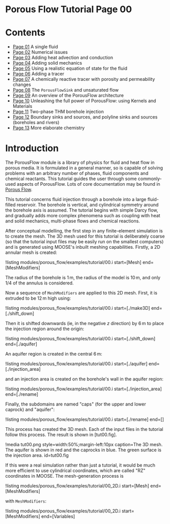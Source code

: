 # Porous Flow Tutorial Page 00

# Contents

- [Page 01](tutorial_01.md) A single fluid
- [Page 02](tutorial_02.md) Numerical issues
- [Page 03](tutorial_03.md) Adding heat advection and conduction
- [Page 04](tutorial_04.md) Adding solid mechanics
- [Page 05](tutorial_05.md) Using a realistic equation of state for
   the fluid
- [Page 06](tutorial_06.md) Adding a tracer
- [Page 07](tutorial_07.md)  A chemically reactive tracer with porosity and permeability changes
- [Page 08](tutorial_08.md)  The `PorousFlowSink` and unsaturated flow
- [Page 09](tutorial_09.md)  An overview of the PorousFlow architecture
- [Page 10](tutorial_10.md)  Unleashing the full power of PorousFlow: using Kernels and Materials
- [Page 11](tutorial_11.md)  Two-phase THM borehole injection
- [Page 12](tutorial_12.md) Boundary sinks and sources, and polyline
  sinks and sources (boreholes and rivers)
- [Page 13](tutorial_13.md) More elaborate chemistry


# Introduction

The PorousFlow module is a library of physics for fluid and heat flow
in porous media. It is formulated in a general manner, so is capable
of solving problems with an arbitrary number of phases, fluid
components and chemical reactants.  This tutorial guides the user
through some commonly-used aspects of PorousFlow.  Lots of core
documentation may be found in [Porous Flow](porous_flow/index.md).



This tutorial concerns fluid injection through a borehole into a large
fluid-filled reservoir.  The borehole is vertical, and cylindrical
symmetry around the borehole axis is assumed.  The tutorial begins
with simple Darcy flow, and gradually adds more complex phenomena such
as coupling with heat and solid mechanics, multi-phase flows and
chemical reactions.

After conceptual modelling, the first step in any finite-element
simulation is to create the mesh.  The 3D mesh used for this tutorial is
deliberately coarse (so that the tutorial input files may be easily
run on the smallest computers) and is generated using MOOSE's inbuilt
meshing capabilities.  Firstly, a 2D annular mesh is created:

!listing modules/porous_flow/examples/tutorial/00.i start=[Mesh] end=[MeshModifiers]

The radius of the borehole is 1$\,$m, the radius of the model is
10$\,$m, and only $1/4$ of the annulus is considered.

Now a sequence of `MeshModifiers` are applied to this 2D mesh.  First,
it is extruded to be 12$\,$m high using:

!listing modules/porous_flow/examples/tutorial/00.i start=[./make3D] end=[./shift_down]

Then it is shifted downwards (ie, in the negative $z$ direction) by
6$\,$m to place the injection region around the origin:

!listing modules/porous_flow/examples/tutorial/00.i start=[./shift_down] end=[./aquifer]

An aquifer region is created in the central 6$\,$m:

!listing modules/porous_flow/examples/tutorial/00.i start=[./aquifer] end=[./injection_area]

and an injection area is created on the borehole's wall in the aquifer region:

!listing modules/porous_flow/examples/tutorial/00.i start=[./injection_area] end=[./rename]

Finally, the subdomains are named "caps" (for the upper and lower
caprock) and "aquifer":

!listing modules/porous_flow/examples/tutorial/00.i start=[./rename] end=[]

This process has created the 3D mesh.  Each of the input files in the
tutorial follow this process.  The result is shown in [tut00.fig].

!media tut00.png style=width:50%;margin-left:10px caption=The 3D mesh.  The aquifer is shown in red and the caprocks in blue.  The green surface is the injection area.  id=tut00.fig

If this were a real simulation rather than just a tutorial, it would
be much more efficient to use cylindrical coordinates, which are
called "RZ" coordinates in MOOSE.  The mesh-generation process is

!listing modules/porous_flow/examples/tutorial/00_2D.i start=[Mesh] end=[MeshModifiers]

with `MeshModifiers`:

!listing modules/porous_flow/examples/tutorial/00_2D.i start=[MeshModifiers] end=[Variables]
